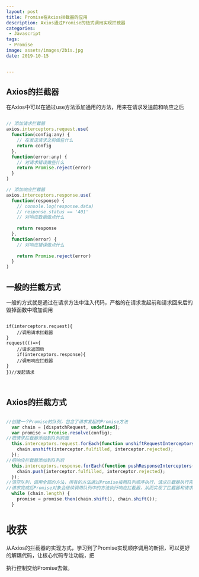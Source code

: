 ```yaml
---
layout: post
title: Promise在Axios拦截器的应用
description: Axios通过Promise的链式调用实现拦截器
categories:
 - Javascript 
tags: 
 - Promise
image: assets/images/2bis.jpg
date: 2019-10-15


---
```


## Axios的拦截器

在Axios中可以在通过use方法添加通用的方法，用来在请求发送前和响应之后

```js

// 添加请求拦截器
axios.interceptors.request.use(
  function(config:any) {
    // 在发送请求之前做些什么
    return config
  },
  function(error:any) {
    // 对请求错误做些什么
    return Promise.reject(error)
  }
)

// 添加响应拦截器
axios.interceptors.response.use(
  function(response) {
    // console.log(response.data)
    // response.status == '401'
    // 对响应数据做点什么
    
    return response
  },
  function(error) {
    // 对响应错误做点什么
    
    return Promise.reject(error)
  }
)
```



## 一般的拦截方式

一般的方式就是通过在请求方法中注入代码，严格的在请求发起前和请求回来后的毁掉函数中增加调用

```

if(interceptors.request){
	//调用请求拦截器
}
request(()=>{
	//请求返回后
	if(interceptors.response){
	//调用响应拦截器
}
})//发起请求



```



## Axios的拦截方式

```js

//创建一个Promise的队列，包含了请求发起的Promise方法
  var chain = [dispatchRequest, undefined];
  var promise = Promise.resolve(config);
//把请求拦截器添加到队列前面
  this.interceptors.request.forEach(function unshiftRequestInterceptors(interceptor) {
    chain.unshift(interceptor.fulfilled, interceptor.rejected);
  });
//把响应拦截器添加到队列后
  this.interceptors.response.forEach(function pushResponseInterceptors(interceptor) {
    chain.push(interceptor.fulfilled, interceptor.rejected);
  });
//清空队列，调用全部的方法，所有的方法通过Promise按照队列顺序执行，请求拦截器执行完后就会调用请求发起，
//请求完成后Promise对象会继续调用队列中的方法执行响应拦截器，从而实现了拦截器和请求的顺序执行
  while (chain.length) {
    promise = promise.then(chain.shift(), chain.shift());
  }
```

# 收获

从Axios的拦截器的实现方式，学习到了Promise实现顺序调用的新招，可以更好的解耦代码，让核心代码专注功能，把

执行控制交给Promise去做。